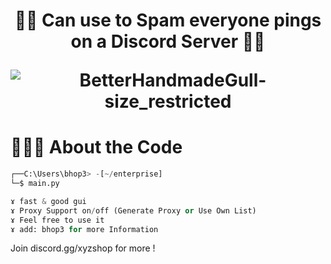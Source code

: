 ### 
<h1 align="center">🕵️‍♂️ Can use to Spam everyone pings on a Discord Server 🕵️‍♂️</h>

![BetterHandmadeGull-size_restricted](https://cdn.discordapp.com/attachments/1189254955547230328/1209271660708896878/Bugs_Bunny-removebg-preview.png?ex=65e650ff&is=65d3dbff&hm=fe48d95eb32239141c97784ed55a8dfe58f7f605a9ab7566926a5e5969202c29&)

# 👨🏻‍💻 About the Code

```python
┌──C:\Users\bhop3> -[~/enterprise]
└─$ main.py

ɤ fast & good gui
ɤ Proxy Support on/off (Generate Proxy or Use Own List)
ɤ Feel free to use it
ɤ add: bhop3 for more Information
```

Join discord.gg/xyzshop for more !
